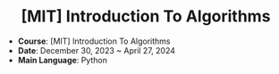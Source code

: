 <div align="center">
  
# [MIT] Introduction To Algorithms

</div>

- **Course**: [MIT] Introduction To Algorithms
- **Date**: December 30, 2023 ~ April 27, 2024
- **Main Language**: Python

